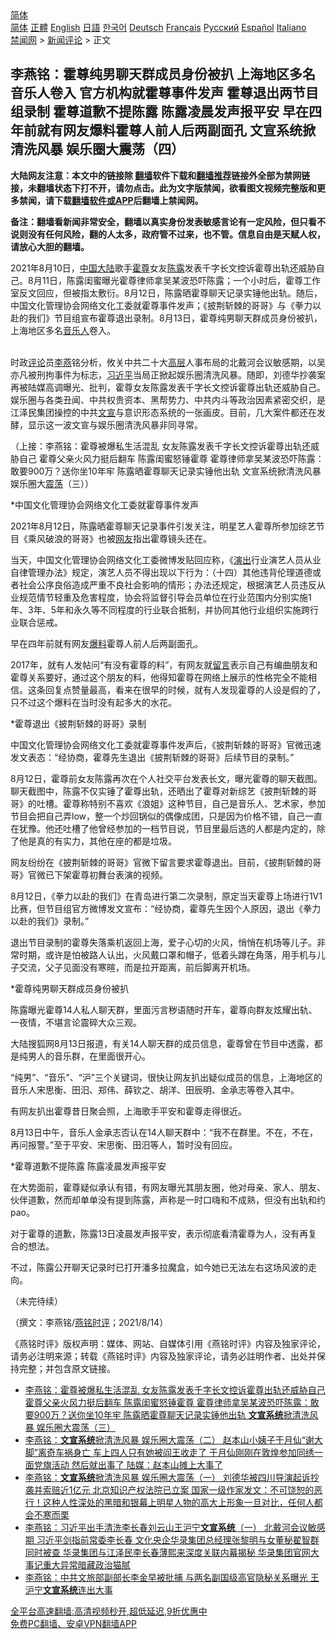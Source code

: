 <!-- 面包屑导航 --> <div class="breadcrumb"><!-- GTranslate: https://gtranslate.io/ -->  <div class="switcher notranslate">  <div class="selected">  <a href="#" onclick="return false;"> 简体</a>  </div>  <div class="option">  <a href="https://www.bannedbook.org" onclick="doGTranslate('zh-CN|zh-CN');jQuery('div.switcher div.selected a').html(jQuery(this).html());return false;" title="简体中文" class="nturl selected"> 简体</a>  <a href="https://www.bannedbook.org/zh-tw/" onclick="doGTranslate('zh-CN|zh-TW');jQuery('div.switcher div.selected a').html(jQuery(this).html());return false;" title="繁體中文" class="nturl"> 正體</a>  <a href="https://www.bannedbook.org/en/" onclick="doGTranslate('zh-CN|en');jQuery('div.switcher div.selected a').html(jQuery(this).html());return false;" title="English" class="nturl"> English</a>  <a href="https://www.bannedbook.org/ja/" onclick="doGTranslate('zh-CN|ja');jQuery('div.switcher div.selected a').html(jQuery(this).html());return false;" title="日本語" class="nturl"> 日語</a>  <a href="https://www.bannedbook.org/ko/" onclick="doGTranslate('zh-CN|ko');jQuery('div.switcher div.selected a').html(jQuery(this).html());return false;" title="한국어" class="nturl"> 한국어</a>  <a href="https://www.bannedbook.org/de/" onclick="doGTranslate('zh-CN|de');jQuery('div.switcher div.selected a').html(jQuery(this).html());return false;" title="Deutsch" class="nturl"> Deutsch</a>  <a href="https://www.bannedbook.org/fr/" onclick="doGTranslate('zh-CN|fr');jQuery('div.switcher div.selected a').html(jQuery(this).html());return false;" title="Français" class="nturl"> Français</a>  <a href="https://www.bannedbook.org/ru/" onclick="doGTranslate('zh-CN|ru');jQuery('div.switcher div.selected a').html(jQuery(this).html());return false;" title="Русский" class="nturl"> Русский</a>  <a href="https://www.bannedbook.org/es/" onclick="doGTranslate('zh-CN|es');jQuery('div.switcher div.selected a').html(jQuery(this).html());return false;" title="Español" class="nturl"> Español</a>  <a href="https://www.bannedbook.org/it/" onclick="doGTranslate('zh-CN|it');jQuery('div.switcher div.selected a').html(jQuery(this).html());return false;" title="Italiano" class="nturl"> Italiano</a>  </div>  </div>      <div class='breadcrumb-sub'><!-- Breadcrumb NavXT 6.3.0 --> <a href="https://www.bannedbook.org/" class="home">禁闻网</a> &gt; <a href="https://www.bannedbook.org/bnews/comments/" class="category">新闻评论</a> &gt; 正文</div></div><h2>李燕铭：霍尊纯男聊天群成员身份被扒 上海地区多名音乐人卷入 官方机构就霍尊事件发声 霍尊退出两节目组录制 霍尊道歉不提陈露 陈露凌晨发声报平安 早在四年前就有网友爆料霍尊人前人后两副面孔 文宣系统掀清洗风暴 娱乐圈大震荡（四）</h2> <p class="notice"><b>大陆网友注意：本文中的链接除 <a href="https://github.com/bannedbook/fanqiang" >翻墙</a>软件下载和<a href="https://github.com/killgcd/justmysocks/blob/master/README.md">翻墙推荐</a>链接外全部为禁网链接，未翻墙状态下打不开，请勿点击。此为文字版禁闻，欲看图文视频完整版和更多禁闻，请下载<a href="https://github.com/bannedbook/fanqiang">翻墙软件或APP</a>后翻墙上禁闻网。</p><p>备注：翻墙看新闻非常安全，翻墙以真实身份发表敏感言论有一定风险，但只看不说则没有任何风险，翻的人太多，政府管不过来，也不管。信息自由是天赋人权，请放心大胆的翻墙。</b></p>  <div class="entry">  <p></p> <p>2021年8月10日&#65292;<span class='wp_keywordlink_affiliate'><a href="https://www.bannedbook.org/" title="中国" target="_blank">中国</a></span><span class='wp_keywordlink_affiliate'><a href="https://www.bannedbook.org/" title="大陆" target="_blank">大陆</a></span>歌手<a href="https://www.bannedbook.org/bnews/tag/%e9%9c%8d%e5%b0%8a/" class="st_tag internal_tag" rel="tag" title="标签 霍尊 下的日志">霍尊</a>女友<a href="https://www.bannedbook.org/bnews/tag/%e9%99%88%e9%9c%b2/" class="st_tag internal_tag" rel="tag" title="标签 陈露 下的日志">陈露</a>发表千字长文控诉霍尊出轨还威胁自己&#12290;8月11日&#65292;陈露闺蜜曝光霍尊律师拿吴某波恐吓陈露&#65307;一个小时后&#65292;霍尊工作室反文回应&#65292;但被指太敷衍&#12290;8月12日&#65292;陈露晒霍尊聊天记录实锤他出轨&#12290;随后&#65292;中国文化管理协会网络文化工委就霍尊事件发声&#65307;&#12298;披荆斩棘的哥哥&#12299;与&#12298;拳力以赴的我们&#12299;节目组宣布霍尊退出录制&#12290;8月13日&#65292;霍尊纯男聊天群成员身份被扒&#65292;上海地区多名<a href="https://www.bannedbook.org/bnews/tag/%e9%9f%b3%e4%b9%90%e4%ba%ba/" class="st_tag internal_tag" rel="tag" title="标签 音乐人 下的日志">音乐人</a>卷入&#12290;<br />&nbsp;</p> <p>   时政<span class='wp_keywordlink_affiliate'><a href="https://www.bannedbook.org/bnews/comments/" title="新闻评论" target="_blank">评论</a></span>员<a href="https://www.bannedbook.org/bnews/tag/%e6%9d%8e%e7%87%95/" class="st_tag internal_tag" rel="tag" title="标签 李燕 下的日志">李燕</a>铭分析&#65292;攸关中共二十大<span class='wp_keywordlink_affiliate'><a href="https://www.bannedbook.org/bnews/ccpdope/" title="中共高层内幕" target="_blank">高层</a></span>人事布局的北戴河会议敏感期&#65292;以吴亦凡被刑拘事件为标志&#65292;<a href="https://www.bannedbook.org/bnews/tag/%e4%b9%a0%e8%bf%91%e5%b9%b3/" class="st_tag internal_tag" rel="tag" title="标签 习近平 下的日志">习近平</a>当局正掀起娱乐圈清洗风暴&#12290;随即&#65292;刘德华抄袭案再被陆媒高调曝光&#12289;批判&#65292;霍尊女友陈露发表千字长文控诉霍尊出轨还威胁自己&#12290;娱乐圈与各类丑闻&#12289;中共权贵资本&#12289;黑帮势力&#12289;中共内斗等政治因素紧密交织&#65292;是江泽民集团操控的中共<a href="https://www.bannedbook.org/bnews/tag/%E6%96%87%E5%AE%A3/" class="st_tag internal_tag" rel="tag" title="标签 文宣 下的日志">文宣</a>与意识形态系统的一张画皮&#12290;目前&#65292;几大案件都还在发酵&#65292;显示这一波文宣与娱乐圈清洗风暴非同寻常&#12290; </p> <p>&#65288;上接&#65306;李燕铭&#65306;霍尊被爆私生活混乱 女友陈露发表千字长文控诉霍尊出轨还威胁自己 霍尊父亲火风力挺后翻车 陈露闺蜜怒锤霍尊 霍尊律师拿吴某波恐吓陈露&#65306;敢要900万&#65311;送你坐10年牢 陈露晒霍尊聊天记录实锤他出轨 文宣系统掀清洗风暴 娱乐圈大<a href="https://www.bannedbook.org/bnews/tag/%E9%9C%87%E8%8D%A1/" class="st_tag internal_tag" rel="tag" title="标签 震荡 下的日志">震荡</a>&#65288;三&#65289;&#65289;</p> <p>   *中国文化管理协会网络文化工委就霍尊事件发声</p> <p>2021年8月12日&#65292;陈露晒霍尊聊天记录事件引发关注&#65292;明星艺人霍尊所参加综艺节目&#12298;乘风破浪的哥哥&#12299;也被<a href="https://www.bannedbook.org/bnews/tag/%e7%bd%91%e5%8f%8b/" class="st_tag internal_tag" rel="tag" title="标签 网友 下的日志">网友</a>指出霍尊镜头还在&#12290;</p> <p>当天&#65292;中国文化管理协会网络文化工委微博发贴回应称&#65292;&#12298;<span class='wp_keywordlink_affiliate'><a href="https://zh-cn.shenyunperformingarts.org/" title="演出" target="_blank">演出</a></span>行业演艺人员从业自律管理办法&#12299;规定&#65292;演艺人员不得出现以下行为&#65306;&#65288;十四&#65289;其他违背伦理道德或者社会公序良俗造成严重不良社会影响的情形&#65307;办法还规定&#65292;根据演艺人员违反从业规范情节轻重及危害程度&#65292;协会将监督引导会员单位在行业范围内分别实施1年&#12289;3年&#12289;5年和永久等不同程度的行业联合抵制&#65292;并协同其他行业组织实施跨行业联合惩戒&#12290; </p> <p>早在四年前就有网友<a href="https://www.bannedbook.org/bnews/tag/%E7%88%86%E6%96%99/" class="st_tag internal_tag" rel="tag" title="标签 爆料 下的日志">爆料</a>霍尊人前人后两副面孔&#12290;</p> <p>2017年&#65292;就有人发帖问&#8220;有没有霍尊的料&#8221;&#65292;有网友就<span class='wp_keywordlink'><a href="https://www.bannedbook.org/bnews/tougao/" title="留言" target="_blank">留言</a></span>表示自己有编曲朋友和霍尊关系要好&#65292;通过这个朋友的料&#65292;他得知霍尊在网络上展示的性格完全不能相信&#12290;这条回复点赞量最高&#65292;看来在很早的时候&#65292;就有人发现霍尊的人设是假的了&#65292;只不过这个爆料在当时没有起多大的水花&#12290;</p> <p>*霍尊退出&#12298;披荆斩棘的哥哥&#12299;录制</p>  <p>中国文化管理协会网络文化工委就霍尊事件发声后&#65292;&#12298;披荆斩棘的哥哥&#12299;官微迅速发文表态&#65306;&#8220;经协商&#65292;霍尊先生退出&#12298;披荆斩棘的哥哥&#12299;后续节目的录制&#12290;&#8221;</p> <p>8月12日&#65292;霍尊前女友陈露再次在个人社交平台发表长文&#65292;曝光霍尊的聊天截图&#12290;聊天截图中&#65292;陈露不仅实锤了霍尊出轨&#65292;还晒出了霍尊对新综艺&#12298;披荆斩棘的哥哥&#12299;的吐槽&#12290;霍尊称特别不喜欢&#12298;浪姐&#12299;这种节目&#65292;自己是音乐人&#12289;艺术家&#65292;参加节目会把自己弄low&#65292;整一个炒回锅似的偶像成团&#65292;只是因为价格不错&#65292;自己一直在犹豫&#12290;他还吐槽了他曾经参加的一档节目说&#65292;节目里最后选的人都是内定的&#65292;除了他是真的有实力&#65292;其他在座的都是垃圾&#12290;</p> <p>网友纷纷在&#12298;披荆斩棘的哥哥&#12299;官微下留言要求霍尊退出&#12290;目前&#65292;&#12298;披荆斩棘的哥哥&#12299;官微已下架霍尊初舞台表演的视频&#12290; </p> <p>8月12日&#65292;&#12298;拳力以赴的我们&#12299;在青岛进行第二次录制&#65292;原定当天霍尊上场进行1V1比赛&#65292;但节目组官方微博发文宣布&#65306;&#8220;经协商&#65292;霍尊先生因个人原因&#65292;退出&#12298;拳力以赴的我们&#12299;录制&#12290;&#8221;</p> <p>退出节目录制的霍尊失落乘机返回上海&#65292;爱子心切的火风&#65292;悄悄在机场等儿子&#12290;非常时期&#65292;或许是怕被路人认出&#65292;火风戴口罩和帽子&#65292;低着头蹲在角落&#65292;用手机与儿子交流&#65292;父子见面没有寒暄&#65292;而是拉开距离&#65292;前后脚离开机场&#12290;</p> <p>   *霍尊纯男聊天群成员身份被扒</p> <p>陈露曝光霍尊14人私人聊天群&#65292;里面污言秽语随时开车&#65292;霍尊向群友炫耀出轨&#12289;一夜情&#65292;不堪言论震碎大众三观&#12290;</p> <p>大陆搜狐网8月13日报道&#65292;有关14人聊天群的成员信息&#65292;霍尊曾在节目中透露&#65292;都是纯男人的音乐群&#65292;在里面很开心&#12290;</p> <p>&#8220;纯男&#8221;&#12289;&#8220;音乐&#8221;&#12289;&#8220;沪&#8221;三个关键词&#65292;很快让网友扒出疑似成员的信息&#65292;上海地区的音乐人宋思衡&#12289;田汨&#12289;郑伟&#12289;薛钦之&#12289;胡洋&#12289;田辰明&#12289;金承志等卷入其中&#12290;</p> <p>有网友扒出霍尊昔日聚会照&#65292;上海歌手平安和霍尊走得很近&#12290;</p>  <p>8月13日中午&#65292;音乐人金承志否认在14人聊天群中&#65306;&#8220;我不在群里&#12290;不在&#65292;不在&#65292;再问报警&#12290;&#8221;至于平安&#12289;宋思衡&#12289;田汨等人&#65292;暂时没有回应&#12290;</p> <p>   *霍尊道歉不提陈露 陈露凌晨发声报平安</p> <p>在大势面前&#65292;霍尊疑似承认有错&#65292;有网友曝光其朋友圈&#65292;他对母亲&#12289;家人&#12289;朋友&#12289;伙伴道歉&#65292;然而却单单没有提到陈露&#65292;声称是一时口嗨和不成熟&#65292;但没有出轨和约pao&#12290;</p> <p>对于霍尊的道歉&#65292;陈露13日凌晨发声报平安&#65292;表示彻底看清霍尊为人&#65292;没有再复合的想法&#12290;</p> <p>不过&#65292;陈露公开聊天记录时已打开潘多拉魔盒&#65292;如今她已无法左右这场风波的走向&#12290;</p> <p>&#65288;未完待续&#65289;</p> <p>&#65288;撰文&#65306;李燕铭/<a href="https://www.bannedbook.org/bnews/tag/%e7%87%95%e9%93%ad%e6%97%b6%e8%af%84/" class="st_tag internal_tag" rel="tag" title="标签 燕铭时评 下的日志">燕铭时评</a>&#65307;2021/8/14&#65289;</p> <p>&#12298;燕铭时评&#12299;版权声明&#65306;媒体&#12289;网站&#12289;自媒体引用&#12298;燕铭时评&#12299;内容及独家评论&#65292;请务必注明来源&#65307;转载&#12298;燕铭时评&#12299;内容及独家评论&#65292;请务必註明作者&#12289;出处并保持完整&#65307;并包含原文链接&#12290;</p> <p>   </p> <p></p>  <p></p> <p></p> <p></p> <p></p> <p></p> <p></p> <p></p> <p></p> <ul class='op-related-articles' title='相关阅读'> <li><a href='https://www.bannedbook.org/bnews/comments/20210812/1605089.html' target='_blank'>李燕铭：霍尊被爆私生活混乱 女友陈露发表千字长文控诉霍尊出轨还威胁自己 霍尊父亲火风力挺后翻车 陈露闺蜜怒锤霍尊 霍尊律师拿吴某波恐吓陈露：敢要900万？送你坐10年牢 陈露晒霍尊聊天记录实锤他出轨 <b>文宣系统</b>掀清洗风暴 娱乐圈大震荡（三）</a></li> <li><a href='https://www.bannedbook.org/bnews/comments/20210811/1604326.html' target='_blank'>李燕铭：<b>文宣系统</b>掀清洗风暴 娱乐圈大震荡（二） 赵本山小姨子于月仙“谢大脚”离奇车祸身亡 车上四人只有她被阎王收走了 于月仙刚刚在敦煌参加同绣一面党旗活动 然后就出事了 陆媒：赵本山摊上大事了</a></li> <li><a href='https://www.bannedbook.org/bnews/comments/20210811/1604292.html' target='_blank'>李燕铭：<b>文宣系统</b>掀清洗风暴 娱乐圈大震荡（一） 刘德华被四川导演起诉抄袭并索赔近1亿元 北京知识产权法院已立案 国家一级作家发文：不可饶恕的恶行！这种人性深处的黑暗和银幕上明星人物的高大上形象一旦对比，任何人都会不寒而栗</a></li> <li><a href='https://www.bannedbook.org/bnews/comments/20210810/1603802.html' target='_blank'>李燕铭：习近平出手清洗李长春刘云山王沪宁<b>文宣系统</b>（一） 北戴河会议敏感期 习近平剑指前常委李长春 文化央企华录集团总经理张黎明与女董秘翟智群同时被查 华录集团与江泽民李长春薄熙来深度关联内幕揭秘 华录集团官网大事记重大异常暗藏政治猫腻</a></li> <li><a href='https://www.bannedbook.org/bnews/comments/20210222/1491530.html' target='_blank'>李燕铭：中共文旅部副部长李金早被批捕 与两名副国级高官隐秘关系曝光 王沪宁<b>文宣系统</b>连出大事</a></li> </ul> <p class="texttj"> <a href="https://github.com/bannedbook/fanqiang/wiki/V2ray%E6%9C%BA%E5%9C%BA" target="_blank">全平台高速翻墙:高清视频秒开,超低延迟,9折优惠中</a><br/> <a href="https://github.com/bannedbook/fanqiang/wiki/%E7%A6%81%E9%97%BB%E7%BD%91%E5%AE%89%E5%8D%93%E7%BF%BB%E5%A2%99%E6%96%B0%E9%97%BBAPP" target="_blank">免费PC翻墙、安卓VPN翻墙APP</a></p><p> </p> <a name='sharetosocial'></a>  <div style="margin-bottom:5px;padding-bottom:5px;clear:both"> <div id="archive-pix-1" class="banner-ads"> <!-- AuctionX Display platform tag START --> <div id="26318x728x90x621x_ADSLOT2" clicktrack="%%CLICK_URL_ESC%%"></div> <!-- AuctionX Display platform tag END --> </div> <div id="archive-pix-2" class="banner-ads"> <!-- AuctionX Display platform tag START --> <div id="26315x300x250x621x_ADSLOT2" clicktrack="%%CLICK_URL_ESC%%"></div> <!-- AuctionX Display platform tag END --> </div> </div>  <div id="archive-pix-1" class="banner-ads"> <!-- AuctionX Display platform tag START --> <div id="26318x728x90x621x_ADSLOT3" clicktrack="%%CLICK_URL_ESC%%"></div> <!-- AuctionX Display platform tag END --> </div> </div><!--END ENTRY--> 